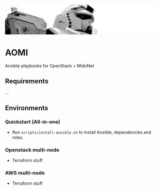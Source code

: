 ![AOMI](./doc/header.png)

# AOMI
Ansible playbooks for OpenStack + MidoNet

## Requirements

...

## Environments

### Quickstart (All-in-one)

* Run `scripts/install-ansible.sh` to install Ansible, dependencies and roles.

### Openstack multi-node

* Terraform stuff

### AWS multi-node

* Terraform stuff
